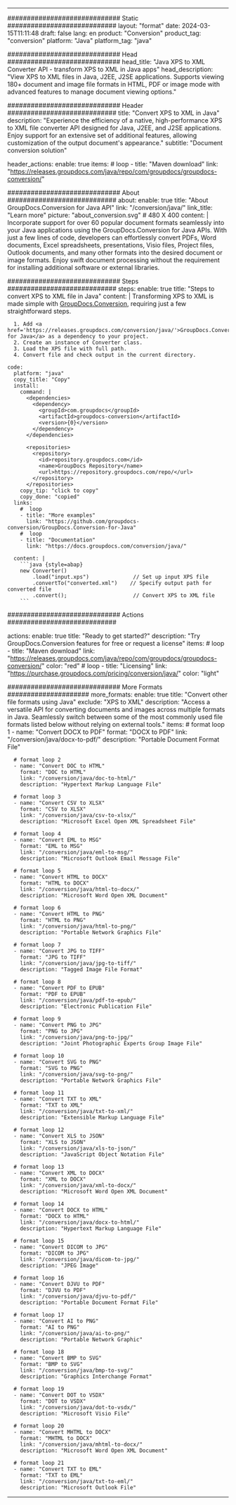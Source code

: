  
---
############################# Static ############################
layout: "format"
date: 2024-03-15T11:11:48
draft: false
lang: en
product: "Conversion"
product_tag: "conversion"
platform: "Java"
platform_tag: "java"

############################# Head #############################
head_title: "Java XPS to XML Converter API - transform XPS to XML in Java apps"
head_description: "View XPS to XML files in Java, J2EE, J2SE applications. Supports viewing 180+ document and image file formats in HTML, PDF or image mode with advanced features to manage document viewing options."

############################# Header ############################
title: "Convert XPS to XML in Java" 
description: "Experience the efficiency of a native, high-performance XPS to XML file converter API designed for Java, J2EE, and J2SE applications. Enjoy support for an extensive set of additional features, allowing customization of the output document's appearance." 
subtitle: "Document conversion solution" 

header_actions:
  enable: true
  items:
    #  loop
    - title: "Maven download"
      link: "https://releases.groupdocs.com/java/repo/com/groupdocs/groupdocs-conversion/"


############################# About ############################
about:
    enable: true
    title: "About GroupDocs.Conversion for Java API"
    link: "/conversion/java/"
    link_title: "Learn more"
    picture: "about_conversion.svg" # 480 X 400
    content: |
      Incorporate support for over 60 popular document formats seamlessly into your Java applications using the GroupDocs.Conversion for Java APIs. With just a few lines of code, developers can effortlessly convert PDFs, Word documents, Excel spreadsheets, presentations, Visio files, Project files, Outlook documents, and many other formats into the desired document or image formats. Enjoy swift document processing without the requirement for installing additional software or external libraries.


############################# Steps ############################
steps:
    enable: true
    title: "Steps to convert XPS to XML file in Java" 
    content: |
      Transforming XPS to XML is made simple with <a href='https://products.groupdocs.com/conversion/java/'>GroupDocs.Conversion</a>, requiring just a few straightforward steps.
      
      1. Add <a href='https://releases.groupdocs.com/conversion/java/'>GroupDocs.Conversion for Java</a> as a dependency to your project. 
      2. Create an instance of Converter class.  
      3. Load the XPS file with full path. 
      4. Convert file and check output in the current directory. 
   
    code:
      platform: "java"
      copy_title: "Copy"
      install:
        command: |
          <dependencies>
            <dependency>
              <groupId>com.groupdocs</groupId>
              <artifactId>groupdocs-conversion</artifactId>
              <version>{0}</version>
            </dependency>
          </dependencies>

          <repositories>
            <repository>
              <id>repository.groupdocs.com</id>
              <name>GroupDocs Repository</name>
              <url>https://repository.groupdocs.com/repo/</url>
            </repository>
          </repositories>
        copy_tip: "click to copy"
        copy_done: "copied"
      links:
        #  loop
        - title: "More examples"
          link: "https://github.com/groupdocs-conversion/GroupDocs.Conversion-for-Java"
        #  loop
        - title: "Documentation"
          link: "https://docs.groupdocs.com/conversion/java/"
          
      content: |
        ```java {style=abap}
        new Converter()
            .load("input.xps")              // Set up input XPS file
            .convertTo("converted.xml")    // Specify output path for converted file
            .convert();                     // Convert XPS to XML file        
        ```            

############################# Actions ############################

actions:
  enable: true
  title: "Ready to get started?"
  description: "Try GroupDocs.Conversion features for free or request a license"
  items:
    #  loop
    - title: "Maven download"
      link: "https://releases.groupdocs.com/java/repo/com/groupdocs/groupdocs-conversion/"
      color: "red"
        #  loop
    - title: "Licensing"
      link: "https://purchase.groupdocs.com/pricing/conversion/java/"
      color: "light"


############################# More Formats #####################
more_formats:
    enable: true
    title: "Convert other file formats using Java"
    exclude: "XPS to XML"
    description: "Access a versatile API for converting documents and images across multiple formats in Java. Seamlessly switch between some of the most commonly used file formats listed below without relying on external tools."
    items: 
      # format loop 1
      - name: "Convert DOCX to PDF"
        format: "DOCX to PDF"
        link: "/conversion/java/docx-to-pdf/"
        description: "Portable Document Format File"

      # format loop 2
      - name: "Convert DOC to HTML"
        format: "DOC to HTML"
        link: "/conversion/java/doc-to-html/"
        description: "Hypertext Markup Language File"

      # format loop 3
      - name: "Convert CSV to XLSX"
        format: "CSV to XLSX"
        link: "/conversion/java/csv-to-xlsx/"
        description: "Microsoft Excel Open XML Spreadsheet File"

      # format loop 4
      - name: "Convert EML to MSG"
        format: "EML to MSG"
        link: "/conversion/java/eml-to-msg/"
        description: "Microsoft Outlook Email Message File"

      # format loop 5
      - name: "Convert HTML to DOCX"
        format: "HTML to DOCX"
        link: "/conversion/java/html-to-docx/"
        description: "Microsoft Word Open XML Document"

      # format loop 6
      - name: "Convert HTML to PNG"
        format: "HTML to PNG"
        link: "/conversion/java/html-to-png/"
        description: "Portable Network Graphics File"

      # format loop 7
      - name: "Convert JPG to TIFF"
        format: "JPG to TIFF"
        link: "/conversion/java/jpg-to-tiff/"
        description: "Tagged Image File Format"

      # format loop 8
      - name: "Convert PDF to EPUB"
        format: "PDF to EPUB"
        link: "/conversion/java/pdf-to-epub/"
        description: "Electronic Publication File"

      # format loop 9
      - name: "Convert PNG to JPG"
        format: "PNG to JPG"
        link: "/conversion/java/png-to-jpg/"
        description: "Joint Photographic Experts Group Image File"

      # format loop 10
      - name: "Convert SVG to PNG"
        format: "SVG to PNG"
        link: "/conversion/java/svg-to-png/"
        description: "Portable Network Graphics File"

      # format loop 11
      - name: "Convert TXT to XML"
        format: "TXT to XML"
        link: "/conversion/java/txt-to-xml/"
        description: "Extensible Markup Language File"

      # format loop 12
      - name: "Convert XLS to JSON"
        format: "XLS to JSON"
        link: "/conversion/java/xls-to-json/"
        description: "JavaScript Object Notation File"

      # format loop 13
      - name: "Convert XML to DOCX"
        format: "XML to DOCX"
        link: "/conversion/java/xml-to-docx/"
        description: "Microsoft Word Open XML Document"

      # format loop 14
      - name: "Convert DOCX to HTML"
        format: "DOCX to HTML"
        link: "/conversion/java/docx-to-html/"
        description: "Hypertext Markup Language File" 

      # format loop 15
      - name: "Convert DICOM to JPG" 
        format: "DICOM to JPG"
        link: "/conversion/java/dicom-to-jpg/"
        description: "JPEG Image" 

      # format loop 16
      - name: "Convert DJVU to PDF"
        format: "DJVU to PDF"
        link: "/conversion/java/djvu-to-pdf/"
        description: "Portable Document Format File" 

      # format loop 17
      - name: "Convert AI to PNG"
        format: "AI to PNG"
        link: "/conversion/java/ai-to-png/"
        description: "Portable Network Graphic" 
      
      # format loop 18
      - name: "Convert BMP to SVG"
        format: "BMP to SVG"
        link: "/conversion/java/bmp-to-svg/"
        description: "Graphics Interchange Format"

      # format loop 19
      - name: "Convert DOT to VSDX"
        format: "DOT to VSDX"
        link: "/conversion/java/dot-to-vsdx/"
        description: "Microsoft Visio File"

      # format loop 20
      - name: "Convert MHTML to DOCX"
        format: "MHTML to DOCX"
        link: "/conversion/java/mhtml-to-docx/"
        description: "Microsoft Word Open XML Document"

      # format loop 21
      - name: "Convert TXT to EML"
        format: "TXT to EML"
        link: "/conversion/java/txt-to-eml/"
        description: "Microsoft Outlook File"

---
